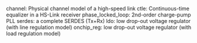 channel: Physical channel model of a high-speed link
ctle: Continuous-time equalizer in a HS-Link receiver
phase_locked_loop: 2nd-order charge-pump PLL
serdes: a complete SERDES (Tx+Rx)
ldo: low drop-out voltage regulator (with line regulation model)
onchip_reg: low drop-out voltage regulator (with load regulation model)
